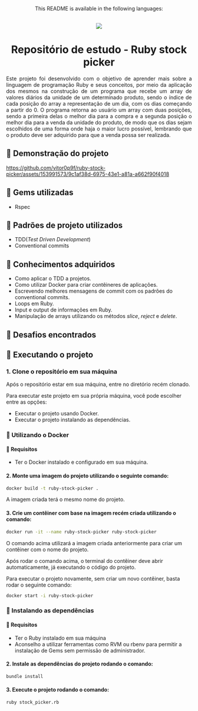 <div align = "center">
  <p>This README is available in the following languages:</p>
  <br/>
  
  <a href = "https://github.com/vitor0p9f/ruby-stock-picker/blob/main/README.en.md" target="_blank">
    <img src="https://img.shields.io/badge/Language-English-blue"/>
  </a>
</div>

<div align="center">
  
  # Repositório de estudo - Ruby stock picker
</div>

<p align="justify">
  Este projeto foi desenvolvido com o objetivo de aprender mais sobre a linguagem de programação Ruby e seus conceitos, por meio da aplicação dos mesmos na construção de um programa que recebe um array de valores diários da unidade de um determinado produto, sendo o índice de cada posição do array a representação de um dia, com os dias começando a partir do 0. O programa retorna ao usuário um array com duas posições, sendo a primeira delas o melhor dia para a compra e a segunda posição o melhor dia para a venda da unidade do produto, de modo que os dias sejam escolhidos de uma forma onde haja o maior lucro possível, lembrando que o produto deve ser adquirido para que a venda possa ser realizada.
</p>

## :movie_camera: Demonstração do projeto

https://github.com/vitor0p9f/ruby-stock-picker/assets/153991573/9c1af38d-6975-43e1-a81a-a662f90f4018

## :gem: Gems utilizadas

* Rspec

## :page_facing_up: Padrões de projeto utilizados

* TDD(_Test Driven Development_)
* Conventional commits

## :pushpin: Conhecimentos adquiridos

* Como aplicar o TDD a projetos.
* Como utilizar Docker para criar contêineres de aplicações.
* Escrevendo melhores mensagens de commit com os padrões do conventional commits.
* Loops em Ruby.
* Input e output de informações em Ruby.
* Manipulação de arrays utilizando os métodos _slice_, _reject_ e _delete_.

## :triangular_flag_on_post: Desafios encontrados

## :rocket: Executando o projeto 

### 1. Clone o repositório em sua máquina

Após o repositório estar em sua máquina, entre no diretório recém clonado.

Para executar este projeto em sua própria máquina, você pode escolher entre as opções:

* Executar o projeto usando Docker.
* Executar o projeto instalando as dependências.

### :whale2: Utilizando o Docker

#### :construction: Requisitos

* Ter o Docker instalado e configurado em sua máquina.

#### 2. Monte uma imagem do projeto utilizando o seguinte comando:

```bash
docker build -t ruby-stock-picker .
```

A imagem criada terá o mesmo nome do projeto.

#### 3. Crie um contêiner com base na imagem recém criada utilizando o comando:

```bash
docker run -it --name ruby-stock-picker ruby-stock-picker
```

O comando acima utilizará a imagem criada anteriormente para criar um contêiner com o nome do projeto.

Após rodar o comando acima, o terminal do contêiner deve abrir automaticamente, já executando o código do projeto.

Para executar o projeto novamente, sem criar um novo contêiner, basta rodar o seguinte comando:

```bash
docker start -i ruby-stock-picker
```

### :link: Instalando as dependências

#### :construction: Requisitos

* Ter o Ruby instalado em sua máquina
* Aconselho a utilizar ferramentas como RVM ou rbenv para permitir a instalação de Gems sem permissão de administrador.

#### 2. Instale as dependências do projeto rodando o comando:

```bash
bundle install
```

#### 3. Execute o projeto rodando o comando:

```bash
ruby stock_picker.rb
```
